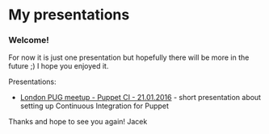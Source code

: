# My presentations #

### Welcome! ###

For now it is just one presentation but hopefully there will be more in the future ;) I hope you enjoyed it.

Presentations:

- [London PUG meetup - Puppet CI - 21.01.2016](Puppet) - short presentation about setting up Continuous Integration for Puppet

Thanks and hope to see you again!
Jacek
